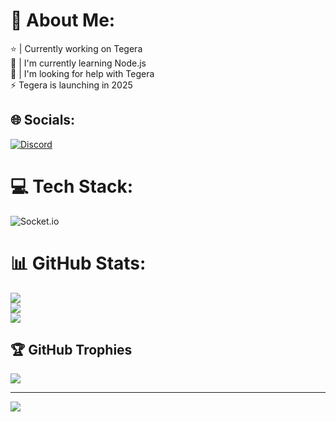 # 💫 About Me:
⭐ | Currently working on Tegera<br>📗 | I'm currently learning Node.js<br>🤝 | I'm looking for help with Tegera<br>⚡ Tegera is launching in 2025


## 🌐 Socials:
[![Discord](https://img.shields.io/badge/Discord-%237289DA.svg?logo=discord&logoColor=white)](https://discord.gg/https://discord.gg/sXheYyxnNs) 

# 💻 Tech Stack:
![Socket.io](https://img.shields.io/badge/Socket.io-black?style=for-the-badge&logo=socket.io&badgeColor=010101)
# 📊 GitHub Stats:
![](https://github-readme-stats.vercel.app/api?username=SonuJodd&theme=holi&hide_border=false&include_all_commits=false&count_private=false)<br/>
![](https://github-readme-streak-stats.herokuapp.com/?user=SonuJodd&theme=holi&hide_border=false)<br/>
![](https://github-readme-stats.vercel.app/api/top-langs/?username=SonuJodd&theme=holi&hide_border=false&include_all_commits=false&count_private=false&layout=compact)

## 🏆 GitHub Trophies
![](https://github-profile-trophy.vercel.app/?username=SonuJodd&theme=radical&no-frame=false&no-bg=true&margin-w=4)

---
[![](https://visitcount.itsvg.in/api?id=SonuJodd&icon=0&color=0)](https://visitcount.itsvg.in)

<!-- Proudly created with GPRM ( https://gprm.itsvg.in ) -->
